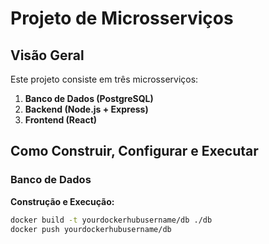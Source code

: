 # Projeto de Microsserviços

## Visão Geral

Este projeto consiste em três microsserviços:

1. **Banco de Dados (PostgreSQL)**
2. **Backend (Node.js + Express)**
3. **Frontend (React)**

## Como Construir, Configurar e Executar

### Banco de Dados

**Construção e Execução:**

```sh
docker build -t yourdockerhubusername/db ./db
docker push yourdockerhubusername/db
